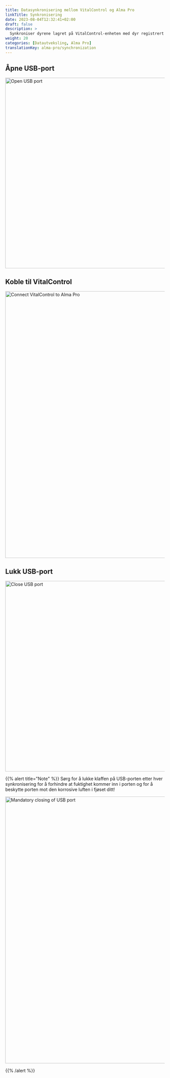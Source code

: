 ```yaml
---
title: Datasynkronisering mellom VitalControl og Alma Pro
linkTitle: Synkronisering
date: 2023-08-04T12:32:41+02:00
draft: false
description: >
  Synkroniser dyrene lagret på VitalControl-enheten med dyr registrert på den automatiske materen og overfør målte verdier registrert med VitalControl-enheten til materen for evalueringsformål og bedre visualisering.
weight: 20
categories: [Datautveksling, Alma Pro]
translationKey: alma-pro/synchronization
---
```

## Åpne USB-port

<img src="/images/synchronisation/open-usb-slot.svg" width="600" align="bottom" alt="Open USB port" title="Open USB port" />

## Koble til VitalControl

<img src="/images/synchronisation/connect-vitalcontrol-alma_pro.svg" width="840" align="bottom" alt="Connect VitalControl to Alma Pro" title="Connection VitalControl Alma Pro" />

## Lukk USB-port

<img src="/images/synchronisation/close-usb-slot.svg" width="600" align="bottom" alt="Close USB port" title="Close USB port" />

{{% alert title="Note" %}}
Sørg for å lukke klaffen på USB-porten etter hver synkronisering for å forhindre at fuktighet kommer inn i porten og for å beskytte porten mot den korrosive luften i fjøset ditt!

<img src="/images/synchronisation/info-close-usb-mandatory.svg" width="840" align="bottom" alt="Mandatory closing of USB port" title="Closing of USB port" />

{{% /alert %}}
